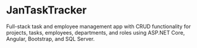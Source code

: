 # JanTaskTracker
Full-stack task and employee management app with CRUD functionality for projects, tasks, employees, departments, and roles using ASP.NET Core, Angular, Bootstrap, and SQL Server.
